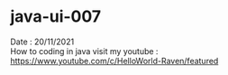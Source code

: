 # java-ui-007
Date : 20/11/2021<br/>
How to coding in java
visit my youtube : https://www.youtube.com/c/HelloWorld-Raven/featured
<br/><br/>
